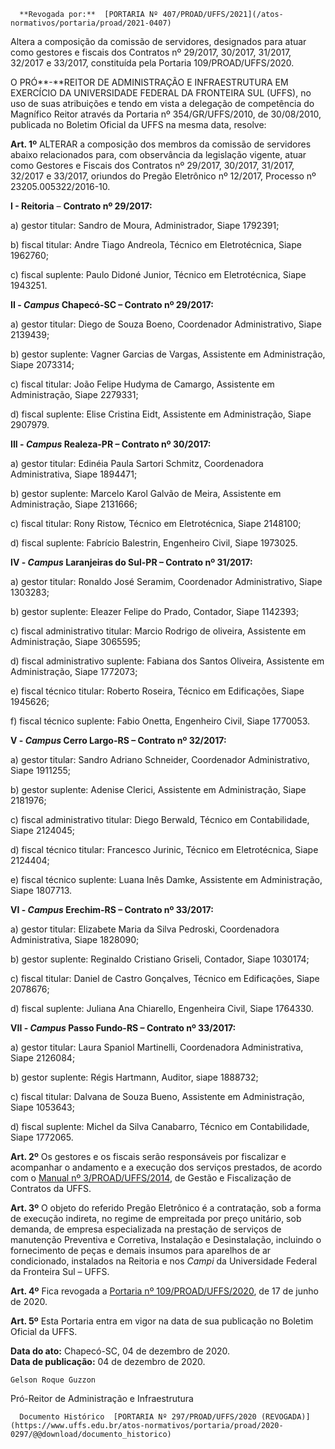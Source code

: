       **Revogada por:**  [PORTARIA Nº 407/PROAD/UFFS/2021](/atos-normativos/portaria/proad/2021-0407) 

   Altera a composição da comissão de servidores, designados para atuar como gestores e fiscais dos Contratos nº 29/2017, 30/2017, 31/2017, 32/2017 e 33/2017, constituída pela Portaria 109/PROAD/UFFS/2020.  

O PRÓ**-**REITOR DE ADMINISTRAÇÃO E INFRAESTRUTURA EM EXERCÍCIO DA UNIVERSIDADE FEDERAL DA FRONTEIRA SUL (UFFS), no uso de suas atribuições e tendo em vista a delegação de competência do Magnífico Reitor através da Portaria nº 354/GR/UFFS/2010, de 30/08/2010, publicada no Boletim Oficial da UFFS na mesma data, resolve:

 **Art. 1º** ALTERAR a composição dos membros da comissão de servidores abaixo relacionados para, com observância da legislação vigente, atuar como Gestores e Fiscais dos Contratos nº 29/2017, 30/2017, 31/2017, 32/2017 e 33/2017, oriundos do Pregão Eletrônico nº 12/2017, Processo nº 23205.005322/2016-10.

 **I - Reitoria** – **Contrato nº 29/2017:**

 a) gestor titular: Sandro de Moura, Administrador, Siape 1792391;

 b) fiscal titular: Andre Tiago Andreola, Técnico em Eletrotécnica, Siape 1962760;

 c) fiscal suplente: Paulo Didoné Junior, Técnico em Eletrotécnica, Siape 1943251.

 **II - *Campus* Chapecó-SC – Contrato nº 29/2017:**

 a) gestor titular: Diego de Souza Boeno, Coordenador Administrativo, Siape 2139439;

 b) gestor suplente: Vagner Garcias de Vargas, Assistente em Administração, Siape 2073314;

 c) fiscal titular: João Felipe Hudyma de Camargo, Assistente em Administração, Siape 2279331;

 d) fiscal suplente: Elise Cristina Eidt, Assistente em Administração, Siape 2907979.

 **III - *Campus* Realeza-PR – Contrato nº 30/2017:**

 a) gestor titular: Edinéia Paula Sartori Schmitz, Coordenadora Administrativa, Siape 1894471;

 b) gestor suplente: Marcelo Karol Galvão de Meira, Assistente em Administração, Siape 2131666;

 c) fiscal titular: Rony Ristow, Técnico em Eletrotécnica, Siape 2148100;

 d) fiscal suplente: Fabrício Balestrin, Engenheiro Civil, Siape 1973025.

 **IV - *Campus* Laranjeiras do Sul-PR – Contrato nº 31/2017:**

 a) gestor titular: Ronaldo José Seramim, Coordenador Administrativo, Siape 1303283;

 b) gestor suplente: Eleazer Felipe do Prado, Contador, Siape 1142393;

 c) fiscal administrativo titular: Marcio Rodrigo de oliveira, Assistente em Administração, Siape 3065595;

 d) fiscal administrativo suplente: Fabiana dos Santos Oliveira, Assistente em Administração, Siape 1772073;

 e) fiscal técnico titular: Roberto Roseira, Técnico em Edificações, Siape 1945626;

 f) fiscal técnico suplente: Fabio Onetta, Engenheiro Civil, Siape 1770053.

 **V - *Campus* Cerro Largo-RS – Contrato nº 32/2017:**

 a) gestor titular: Sandro Adriano Schneider, Coordenador Administrativo, Siape 1911255;

 b) gestor suplente: Adenise Clerici, Assistente em Administração, Siape 2181976;

 c) fiscal administrativo titular: Diego Berwald, Técnico em Contabilidade, Siape 2124045;

 d) fiscal técnico titular: Francesco Jurinic, Técnico em Eletrotécnica, Siape 2124404;

 e) fiscal técnico suplente: Luana Inês Damke, Assistente em Administração, Siape 1807713.

 **VI - *Campus* Erechim-RS – Contrato nº 33/2017:**

 a) gestor titular: Elizabete Maria da Silva Pedroski, Coordenadora Administrativa, Siape 1828090;

 b) gestor suplente: Reginaldo Cristiano Griseli, Contador, Siape 1030174;

 c) fiscal titular: Daniel de Castro Gonçalves, Técnico em Edificações, Siape 2078676;

 d) fiscal suplente: Juliana Ana Chiarello, Engenheira Civil, Siape 1764330.

 **VII - *Campus* Passo Fundo-RS – Contrato nº 33/2017:**

 a) gestor titular: Laura Spaniol Martinelli, Coordenadora Administrativa, Siape 2126084;

 b) gestor suplente: Régis Hartmann, Auditor, siape 1888732;

 c) fiscal titular: Dalvana de Souza Bueno, Assistente em Administração, Siape 1053643;

 d) fiscal suplente: Michel da Silva Canabarro, Técnico em Contabilidade, Siape 1772065.

 **Art. 2º** Os gestores e os fiscais serão responsáveis por fiscalizar e acompanhar o andamento e a execução dos serviços prestados, de acordo com o [Manual nº 3/PROAD/UFFS/2014](https://www.uffs.edu.br/atos-normativos/manual/proad/2014-0003), de Gestão e Fiscalização de Contratos da UFFS.

 **Art. 3º** O objeto do referido Pregão Eletrônico é a contratação, sob a forma de execução indireta, no regime de empreitada por preço unitário, sob demanda, de empresa especializada na prestação de serviços de manutenção Preventiva e Corretiva, Instalação e Desinstalação, incluindo o fornecimento de peças e demais insumos para aparelhos de ar condicionado, instalados na Reitoria e nos *Campi* da Universidade Federal da Fronteira Sul – UFFS.

 **Art. 4º** Fica revogada a [Portaria nº 109/PROAD/UFFS/2020](https://www.uffs.edu.br/atos-normativos/portaria/proad/2020-0109), de 17 de junho de 2020.

 **Art. 5º** Esta Portaria entra em vigor na data de sua publicação no Boletim Oficial da UFFS.

   **Data do ato:** Chapecó-SC, 04 de dezembro de 2020.   
 **Data de publicação:**  04 de dezembro de 2020. 

    Gelson Roque Guzzon   
 Pró-Reitor de Administração e Infraestrutura 

      Documento Histórico  [PORTARIA Nº 297/PROAD/UFFS/2020 (REVOGADA)](https://www.uffs.edu.br/atos-normativos/portaria/proad/2020-0297/@@download/documento_historico)     
      